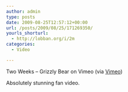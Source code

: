 ```yaml
---
author: admin
type: posts
date: 2009-08-25T12:57:12+00:00
url: /posts/2009/08/25/171269350/
yourls_shorturl:
  - http://lobban.org/i/2m
categories:
  - Video

---
```

Two Weeks &#8211; Grizzly Bear on Vimeo (via [Vimeo][1])

Absolutely stunning fan video.

 [1]: http://vimeo.com/5904993